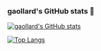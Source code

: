 ### gaollard's GitHub stats 👋

[![gaollard's GitHub stats](https://github-readme-stats.vercel.app/api?username=gaollard&count_private=true&show_icons=true&theme=tokyonight)](https://github.com/gaollard/github-readme-stats)

[![Top Langs](https://github-readme-stats.vercel.app/api/top-langs/?username=gaollard&langs_count=10&&theme=tokyonight&&layout=compact)](https://github.com/gaollard/github-readme-stats)
